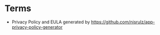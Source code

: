 # Terms
- Privacy Policy and EULA generated by https://github.com/nisrulz/app-privacy-policy-generator 

